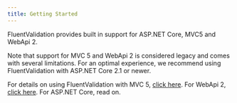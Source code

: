 ```yaml
---
title: Getting Started
---
```

FluentValidation provides built in support for ASP.NET Core, MVC5 and WebApi 2.

Note that support for MVC 5 and WebApi 2 is considered legacy and comes with several limitations. For an optimal experience, we recommend using FluentValidation with ASP.NET Core 2.1 or newer.

For details on using FluentValidation with MVC 5, [click here](/mvc5). For WebApi 2, [click here](/webapi). For ASP.NET Core, read on.